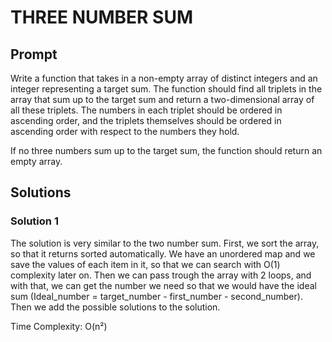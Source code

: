 # THREE NUMBER SUM

  ## Prompt
  Write a function that takes in a non-empty array of distinct integers and an
  integer representing a target sum. The function should find all triplets in
  the array that sum up to the target sum and return a two-dimensional array of
  all these triplets. The numbers in each triplet should be ordered in ascending
  order, and the triplets themselves should be ordered in ascending order with
  respect to the numbers they hold.

  If no three numbers sum up to the target sum, the function should return an
  empty array.

  ## Solutions
  ### Solution 1
  The solution is very similar to the two number sum. First, we sort the array, so that it returns sorted automatically. We have an unordered map and we save the values of each item in it, so that we can search with O(1) complexity later on. Then we can pass trough the array with 2 loops, and with that, we can get the number we need so that we would have the ideal sum (Ideal_number = target_number - first_number - second_number). Then we add the possible solutions to the solution.

  Time Complexity: O(n²)